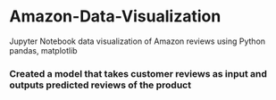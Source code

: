 # Amazon-Data-Visualization
Jupyter Notebook data visualization of Amazon reviews using Python pandas, matplotlib

### Created a model that takes customer reviews as input and outputs predicted reviews of the product
